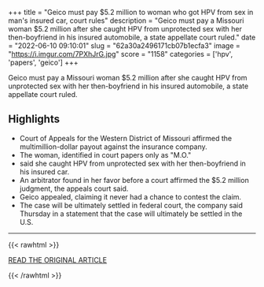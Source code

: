 +++
title = "Geico must pay $5.2 million to woman who got HPV from sex in man's insured car, court rules"
description = "Geico must pay a Missouri woman $5.2 million after she caught HPV from unprotected sex with her then-boyfriend in his insured automobile, a state appellate court ruled."
date = "2022-06-10 09:10:01"
slug = "62a30a2496171cb07b1ecfa3"
image = "https://i.imgur.com/7PXhJrG.jpg"
score = "1158"
categories = ['hpv', 'papers', 'geico']
+++

Geico must pay a Missouri woman $5.2 million after she caught HPV from unprotected sex with her then-boyfriend in his insured automobile, a state appellate court ruled.

## Highlights

- Court of Appeals for the Western District of Missouri affirmed the multimillion-dollar payout against the insurance company.
- The woman, identified in court papers only as "M.O."
- said she caught HPV from unprotected sex with her then-boyfriend in his insured car.
- An arbitrator found in her favor before a court affirmed the $5.2 million judgment, the appeals court said.
- Geico appealed, claiming it never had a chance to contest the claim.
- The case will be ultimately settled in federal court, the company said Thursday in a statement that the case will ultimately be settled in the U.S.

---

{{< rawhtml >}}
  <p class="article-category">
    <a target="_blank" href="https://www.nbcnews.com/news/us-news/geico-must-pay-52-million-woman-got-hpv-sex-mans-insured-car-court-rul-rcna32831">READ THE ORIGINAL ARTICLE</a>
  </p>
{{< /rawhtml >}}
